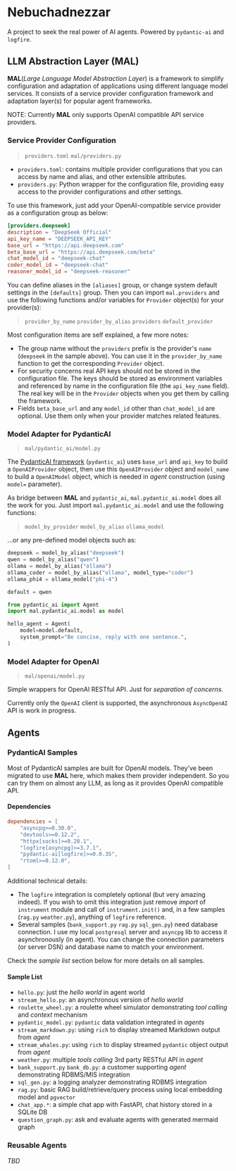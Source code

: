 # Nebuchadnezzar

A project to seek the real power of AI agents. Powered by `pydantic-ai` and `logfire`.

## LLM Abstraction Layer (MAL)

**MAL**(*Large Language Model Abstraction Layer*) is a framework to simplify configuration and adaptation of applications using different language model services. It consists of a service provider configuration framework and adaptation layer(s) for popular agent frameworks.

NOTE: Currently **MAL** only supports OpenAI compatible API service providers.

### Service Provider Configuration

> `providers.toml` `mal/providers.py`

- `providers.toml`: contains multiple provider configurations that you can access by name and alias, and other extensible attributes.
- `providers.py`: Python wrapper for the configuration file, providing easy access to the provider configurations and other settings. 

To use this framework, just add your OpenAI-compatible service provider as a configuration group as below:

``` toml
[providers.deepseek]
description = "DeepSeek Official"
api_key_name = "DEEPSEEK_API_KEY"
base_url = "https://api.deepseek.com"
beta_base_url = "https://api.deepseek.com/beta"
chat_model_id = "deepseek-chat"
coder_model_id = "deepseek-chat"
reasoner_model_id = "deepseek-reasoner"
```

You can define aliases in the `[aliases]` group, or change system default settings in the `[defaults]` group. Then you can import `mal.providers` and use the following functions and/or variables for `Provider` object(s) for your provider(s):

> `provider_by_name` `provider_by_alias` `providers` `default_provider`

Most configuration items are self explained, a few more notes:
- The group name without the `providers` prefix is the provider's `name` (`deepseek` in the sample above). You can use it in the `provider_by_name` function to get the corresponding `Provider` object.
- For security concerns real API keys should not be stored in the configuration file. The keys should be stored as environment variables and referenced by name in the configuration file (the `api_key_name` field). The real key will be in the `Provider` objects when you get them by calling the framework.
- Fields `beta_base_url` and any `model_id` other than `chat_model_id` are optional. Use them only when your provider matches related features.

### Model Adapter for PydanticAI

> `mal/pydantic_ai/model.py`

The [PydanticAI framework](https://ai.pydantic.dev/) (`pydantic_ai`) uses `base_url` and `api_key` to build a `OpenAIProvider` object, then use this `OpenAIProvider` object and `model_name` to build a `OpenAIModel` object, which is needed in *agent* construction (using `model=` parameter). 

As bridge between **MAL** and `pydantic_ai`, `mal.pydantic_ai.model` does all the work for you. Just import `mal.pydantic_ai.model` and use the following functions:

> `model_by_provider` `model_by_alias` `ollama_model`

...or any pre-defined model objects such as:

``` python
deepseek = model_by_alias("deepseek")
qwen = model_by_alias("qwen")
ollama = model_by_alias("ollama")
ollama_coder = model_by_alias("ollama", model_type="coder")
ollama_phi4 = ollama_model("phi-4")

default = qwen
```

``` python
from pydantic_ai import Agent
import mal.pydantic_ai.model as model

hello_agent = Agent(
    model=model.default,
    system_prompt="Be concise, reply with one sentence.",
)
```

### Model Adapter for OpenAI

> `mal/openai/model.py`

Simple wrappers for OpenAI RESTful API. Just for *separation of concerns*.

Currently only the `OpenAI` client is supported, the asynchronous `AsyncOpenAI` API is work in progress. 

## Agents

### PydanticAI Samples

Most of PydanticAI samples are built for OpenAI models. They've been migrated to use **MAL** here, which makes them provider independent. So you can try them on almost any LLM, as long as it provides OpenAI compatible API. 

#### Dependencies

``` toml
dependencies = [
    "asyncpg>=0.30.0",
    "devtools>=0.12.2",
    "httpx[socks]>=0.28.1",
    "logfire[asyncpg]>=3.7.1",
    "pydantic-ai[logfire]>=0.0.35",
    "rtoml>=0.12.0",
]
```

Additional technical details:
- The `logfire` integration is completely optional (but very amazing indeed). If you wish to omit this integration just remove *import* of `instrument` module and call of `instrument.init()` and, in a few samples (`rag.py` `weather.py`), anything of `logfire` reference.
- Several samples (`bank_support.py` `rag.py` `sql_gen.py`) need database connection. I use my local `postgresql` server and `asyncpg` lib to access it asynchronously (in agent). You can change the connection parameters (or server DSN) and database name to match your environment.

Check the *sample list* section below for more details on all samples.

#### Sample List
- `hello.py`: just the *hello world* in agent world
- `stream_hello.py`: an asynchronous version of *hello world* 
- `roulette_wheel.py`: a roulette wheel simulator demonstrating *tool calling* and *context* mechanism
- `pydantic_model.py`: `pydantic` data validation integrated in *agents*
- `stream_markdown.py`: using `rich` to display streamed Markdown output from *agent*
- `stream_whales.py`: using `rich` to display streamed `pydantic` object output from *agent*
- `weather.py`: multiple *tools calling* 3rd party RESTful API in *agent*
- `bank_support.py` `bank_db.py`: a customer supporting *agent* demonstrating RDBMS/MIS integration
- `sql_gen.py`: a logging analyzer demonstrating RDBMS integration
- `rag.py`: basic RAG build/retrieve/query process using local embedding model and `pgvector`
- `chat_app.*`: a simple chat app with FastAPI, chat history stored in a SQLite DB 
- `question_graph.py`: ask and evaluate agents with generated mermaid graph

### Reusable Agents

*TBD*
